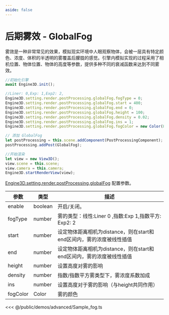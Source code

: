 ```yaml
---
aside: false
---
```

# 后期雾效 - GlobalFog
雾效是一种非常常见的效果，模拟现实环境中人眼观察物体，会被一层具有特定颜色、浓度、体积的半透明的雾覆盖后朦胧的感觉。引擎内模拟实现的过程采用了相机位置、物体位置、物体的高度等参数，提供多种不同的衰减函数来达到不同雾效。
```ts
//初始化引擎
await Engine3D.init();

//Liner: 0,Exp: 1,Exp2: 2,
Engine3D.setting.render.postProcessing.globalFog.fogType = 0;
Engine3D.setting.render.postProcessing.globalFog.start = 400;
Engine3D.setting.render.postProcessing.globalFog.end = 0;
Engine3D.setting.render.postProcessing.globalFog.height = 100;
Engine3D.setting.render.postProcessing.globalFog.density = 0.02;
Engine3D.setting.render.postProcessing.globalFog.ins = 1;
Engine3D.setting.render.postProcessing.globalFog.fogColor = new Color(84,90,239,255);

// 添加 GlobalFog
let postProcessing = this.scene.addComponent(PostProcessingComponent);
postProcessing.addPost(GlobalFog);

//开始渲染
let view = new View3D();
view.scene = this.scene;
view.camera = this.camera;
Engine3D.startRenderView(view);
```

[Engine3D.setting.render.postProcessing.globalFog](../../api/types/GlobalFogSetting.md) 配置参数。

| 参数 | 类型 | 描述 |
| --- | --- | --- |
| enable | boolean | 开启/关闭。|
| fogType | number | 雾的类型：线性:Liner 0 ,指数:Exp 1,指数平方: Exp2: 2|
| start | number |  设定物体距离相机为distance，则在start和end区间内，雾的浓度被线性插值 |
| end | number |  设定物体距离相机为distance，则在start和end区间内，雾的浓度被线性插值 |
| height | number |  设置高度对雾的影响 |
| density | number | 指数/指数平方雾类型下，雾浓度系数加成 |
| ins | number |设置高度对于雾的影响（与height共同作用） |
| fogColor | Color | 雾的颜色 |

<Demo src="/demos/advanced/Sample_fog.ts"></Demo>

<<< @/public/demos/advanced/Sample_fog.ts